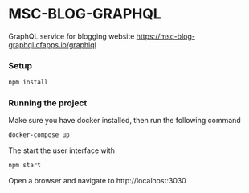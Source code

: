 # MSC-BLOG-GRAPHQL

GraphQL service for blogging website https://msc-blog-graphql.cfapps.io/graphiql

### Setup

```bash
npm install
```

### Running the project

Make sure you have docker installed, then run the following command

```bash
docker-compose up
```

The start the user interface with 

```bash
npm start
```

Open a browser and navigate to http://localhost:3030
